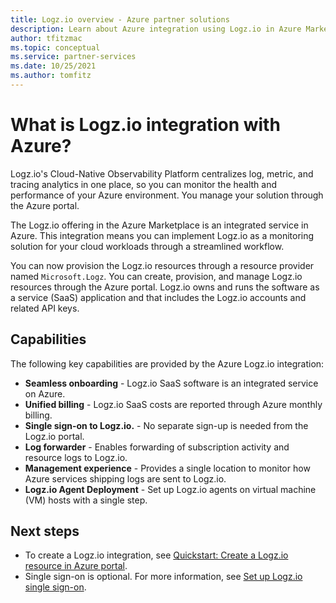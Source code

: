 ```yaml
---
title: Logz.io overview - Azure partner solutions
description: Learn about Azure integration using Logz.io in Azure Marketplace.
author: tfitzmac
ms.topic: conceptual
ms.service: partner-services
ms.date: 10/25/2021
ms.author: tomfitz
---
```


# What is Logz.io integration with Azure?

Logz.io's Cloud-Native Observability Platform centralizes log, metric, and tracing analytics in one place, so you can monitor the health and performance of your Azure environment. You manage your solution through the Azure portal.

The Logz.io offering in the Azure Marketplace is an integrated service in Azure. This integration means you can implement Logz.io as a monitoring solution for your cloud workloads through a streamlined workflow.

You can now provision the Logz.io resources through a resource provider named `Microsoft.Logz`. You can create, provision, and manage Logz.io resources through the Azure portal. Logz.io owns and runs the software as a service (SaaS) application and that includes the Logz.io accounts and related API keys.

## Capabilities

The following key capabilities are provided by the Azure Logz.io integration:

- **Seamless onboarding** - Logz.io SaaS software is an integrated service on Azure.
- **Unified billing** - Logz.io SaaS costs are reported through Azure monthly billing.
- **Single sign-on to Logz.io.** - No separate sign-up is needed from the Logz.io portal.
- **Log forwarder** - Enables forwarding of subscription activity and resource logs to Logz.io.
- **Management experience** - Provides a single location to monitor how Azure services shipping logs are sent to Logz.io.
- **Logz.io Agent Deployment** - Set up Logz.io agents on virtual machine (VM) hosts with a single step.

## Next steps

- To create a Logz.io integration, see [Quickstart: Create a Logz.io resource in Azure portal](create.md).
- Single sign-on is optional. For more information, see [Set up Logz.io single sign-on](setup-sso.md).
